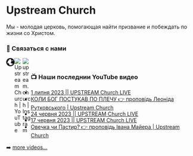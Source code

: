 # Upstream Church

Мы - молодая церковь, помогающая найти призвание и побеждать по жизни со Христом.

### 👥 Связаться с нами

[<img align="left" alt="upstream.life" width="22px" src="https://raw.githubusercontent.com/iconic/open-iconic/master/svg/globe.svg" />][website]
[<img align="left" alt="UpstreamChurch | YouTube" width="22px" src="https://cdn.jsdelivr.net/npm/simple-icons@v3/icons/youtube.svg" />][youtube]
[<img align="left" alt="upstream.church | Instagram" width="22px" src="https://cdn.jsdelivr.net/npm/simple-icons@v3/icons/instagram.svg" />][instagram]

<br />

### 📺 Наши последнии YouTube видео
<!-- YOUTUBE:START -->
- [1 липня 2023 || UPSTREAM Church LIVE](https://www.youtube.com/watch?v=isAGaJop-qk)
- [КОЛИ БОГ ПОСТУКАВ ПО ПЛЕЧУ 👉 проповідь Леоніда Рутковського | Upstream Church](https://www.youtube.com/watch?v=ora8H7NfGWc)
- [24 червня 2023 || UPSTREAM Church LIVE](https://www.youtube.com/watch?v=kQ2fDRGjI5E)
- [17 червня 2023 || UPSTREAM Church LIVE](https://www.youtube.com/watch?v=lqppUOn5Das)
- [Овечка чи Пастир? 👉 проповідь Івана Майера | Upstream Church](https://www.youtube.com/watch?v=64CyK_o1lik)
<!-- YOUTUBE:END -->

➡️ [more videos...](https://youtube.com/UpstreamChurch)

[website]: https://upstream.life/
[youtube]: https://youtube.com/UpstreamChurch
[instagram]: https://www.instagram.com/upstream.church
